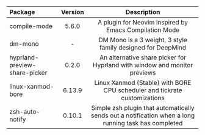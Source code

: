 | Package | Version | Description |
| :- | :-: | :-: |
| compile-mode | 5.6.0 | A plugin for Neovim inspired by Emacs Compilation Mode |
| dm-mono | - | DM Mono is a 3 weight, 3 style family designed for DeepMind |
| hyprland-preview-share-picker | 0.2.0 | An alternative share picker for Hyprland with window and monitor previews |
| linux-xanmod-bore | 6.13.9 | Linux Xanmod (Stable) with BORE CPU scheduler and tickrate customizations |
| zsh-auto-notify | 0.10.1 | Simple zsh plugin that automatically sends out a notification when a long running task has completed |